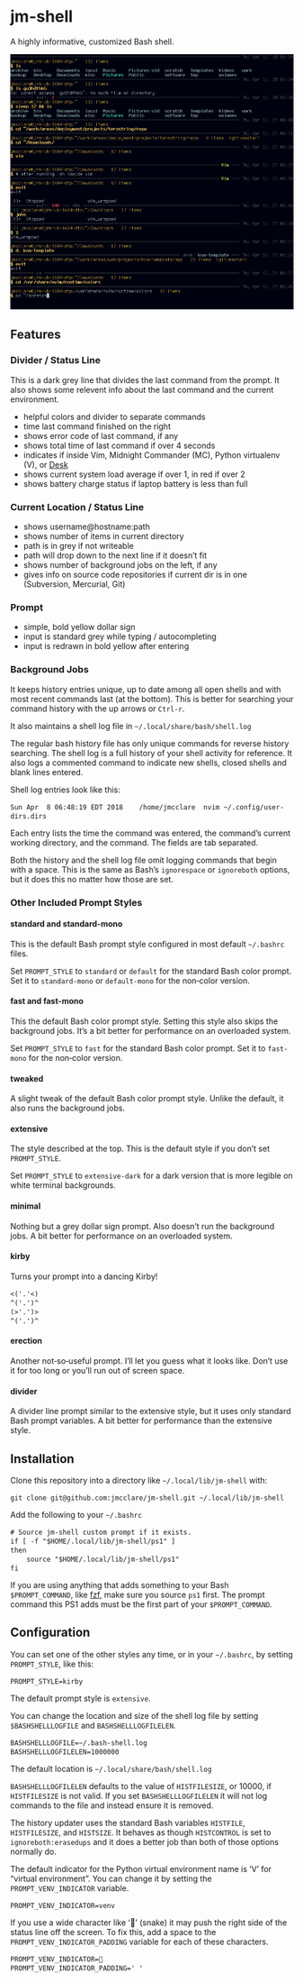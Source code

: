 # jm-shell #

A highly informative, customized Bash shell.

<img src="screenshot.png" />

## Features ##

### Divider / Status  Line ###

This is a dark grey line that divides the last command from the prompt. It also
shows some relevent info about the last command and the current environment.

* helpful colors and divider to separate commands
* time last command finished on the right
* shows error code of last command, if any
* shows total time of last command if over 4 seconds
* indicates if inside Vim, Midnight Commander (MC), Python virtualenv (V), or [Desk](https://github.com/jamesob/desk)
* shows current system load average if over 1, in red if over 2
* shows battery charge status if laptop battery is less than full

### Current Location / Status Line ###

* shows username@hostname:path
* shows number of items in current directory
* path is in grey if not writeable
* path will drop down to the next line if it doesn’t fit
* shows number of background jobs on the left, if any
* gives info on source code repositories if current dir is in one (Subversion, Mercurial, Git)

### Prompt ###

* simple, bold yellow dollar sign
* input is standard grey while typing / autocompleting
* input is redrawn in bold yellow after entering

### Background Jobs ###

It keeps history entries unique, up to date among all open shells and with most
recent commands last (at the bottom). This is better for searching your command
history with the up arrows or `Ctrl-r`.

It also maintains a shell log file in `~/.local/share/bash/shell.log`

The regular bash history file has only unique commands for reverse history
searching. The shell log is a full history of your shell activity for
reference. It also logs a commented command to indicate new shells, closed
shells and blank lines entered.

Shell log entries look like this:

    Sun Apr  8 06:48:19 EDT 2018	/home/jmcclare	nvim ~/.config/user-dirs.dirs 

Each entry lists the time the command was entered, the command’s current
working directory, and the command. The fields are tab separated.

Both the history and the shell log file omit logging commands that begin with a
space. This is the same as Bash’s `ignorespace` or `ignoreboth` options, but it
does this no matter how those are set.

### Other Included Prompt Styles ###

#### standard and standard-mono ####

This is the default Bash prompt style configured in most default `~/.bashrc`
files.

Set `PROMPT_STYLE` to `standard` or `default` for the standard Bash color
prompt. Set it to `standard-mono` or `default-mono` for the non‐color version.

#### fast and fast-mono ####

This  the default Bash color prompt style. Setting this style also skips the
background jobs. It’s a bit better for performance on an overloaded system.

Set `PROMPT_STYLE` to `fast` for the standard Bash color prompt. Set it to
`fast-mono` for the non‐color version.

#### tweaked ####

A slight tweak of the default Bash color prompt style. Unlike the default, it
also runs the background jobs.

#### extensive ####

The style described at the top. This is the default style if you don’t set
`PROMPT_STYLE`.

Set `PROMPT_STYLE` to `extensive-dark` for a dark version that is more legible
on white terminal backgrounds.

#### minimal ####

Nothing but a grey dollar sign prompt. Also doesn’t run the background jobs. A
bit better for performance on an overloaded system.

#### kirby ####

Turns your prompt into a dancing Kirby!

    <('.'<)
    ^('.')^
    (>'.')>
    ^('.')^

#### erection ####

Another not‐so‐useful prompt. I’ll let you guess what it looks like. Don’t use
it for too long or you’ll run out of screen space.

#### divider ####

A divider line prompt similar to the extensive style, but it uses only standard
Bash prompt variables. A bit better for performance than the extensive style.


## Installation ##

Clone this repository into a directory like `~/.local/lib/jm-shell` with:

```
git clone git@github.com:jmcclare/jm-shell.git ~/.local/lib/jm-shell
```

Add the following to your `~/.bashrc`

```
# Source jm-shell custom prompt if it exists.
if [ -f "$HOME/.local/lib/jm-shell/ps1" ]
then
    source "$HOME/.local/lib/jm-shell/ps1"
fi
```

If you are using anything that adds something to your Bash `$PROMPT_COMMAND`,
like [fzf](https://github.com/junegunn/fzf), make sure you source `ps1` first.
The prompt command this PS1 adds must be the first part of your
`$PROMPT_COMMAND`.


## Configuration ##

You can set one of the other styles any time, or in your `~/.bashrc`, by
setting `PROMPT_STYLE`, like this:

```
PROMPT_STYLE=kirby
```

The default prompt style is `extensive`.

You can change the location and size of the shell log file by setting
`$BASHSHELLLOGFILE` and `BASHSHELLLOGFILELEN`.

```
BASHSHELLLOGFILE=~/.bash-shell.log
BASHSHELLLOGFILELEN=1000000
```

The default location is `~/.local/share/bash/shell.log`

`BASHSHELLLOGFILELEN` defaults to the value of `HISTFILESIZE`, or 10000, if
`HISTFILESIZE` is not valid. If you set `BASHSHELLLOGFILELEN` it will not log
commands to the file and instead ensure it is removed.

The history updater uses the standard Bash variables `HISTFILE`,
`HISTFILESIZE`, and `HISTSIZE`. It behaves as though `HISTCONTROL` is set to
`ignoreboth:erasedups` and it does a better job than both of those options
normally do.

The default indicator for the Python virtual environment name is ‘V’ for
“virtual environment”. You can change it by setting the `PROMPT_VENV_INDICATOR`
variable.

```
PROMPT_VENV_INDICATOR=venv
```

If you use a wide character like ‘🐍’ (snake) it may push the right side of the
status line off the screen. To fix this, add a space to the
`PROMPT_VENV_INDICATOR_PADDING` variable for each of these characters.

```
PROMPT_VENV_INDICATOR=🐍
PROMPT_VENV_INDICATOR_PADDING=' '
```
